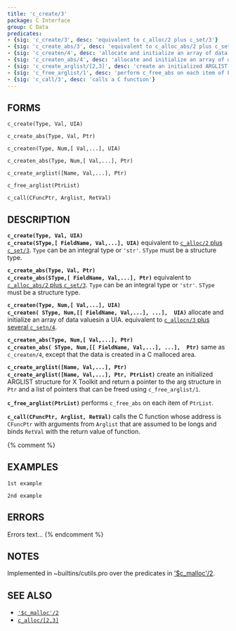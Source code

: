 ```yaml
---
title: 'c_create/3'
package: C Interface
group: C Data
predicates:
- {sig: 'c_create/3', desc: 'equivalent to c_alloc/2 plus c_set/3'}
- {sig: 'c_create_abs/3', desc: 'equivalent to c_alloc_abs/2 plus c_set/3'}
- {sig: 'c_createn/4', desc: 'allocate and initialize an array of data values in a UIA'}
- {sig: 'c_createn_abs/4', desc: 'allocate and initialize an array of data values in a C area'}
- {sig: 'c_create_arglist/[2,3]', desc: 'create an initialized ARGLIST structure for X Toolkit'}
- {sig: 'c_free_arglist/1', desc: 'perform c_free_abs on each item of PtrList'}
- {sig: 'c_call/3', desc: 'calls a C function'}
---
```


## FORMS
```
c_create(Type, Val, UIA)

c_create_abs(Type, Val, Ptr)

c_createn(Type, Num,[ Val,...], UIA)

c_createn_abs(Type, Num,[ Val,...], Ptr)

c_create_arglist([Name, Val,...], Ptr)

c_free_arglist(PtrList)

c_call(CFuncPtr, Arglist, RetVal)
```
## DESCRIPTION

**`c_create(Type, Val, UIA)`**
<br>**`c_create(SType,[ FieldName, Val,...], UIA)`** equivalent to [`c_alloc/2` plus `c_set/3`](c_alloc.html). `Type` can be an integral type or `'str'`. `SType` must be a structure type.

**`c_create_abs(Type, Val, Ptr)`**
<br>**`c_create_abs(SType,[ FieldName, Val,...], Ptr)`** equivalent to [`c_alloc_abs/2` plus `c_set/3`](c_alloc.html). `Type` can be an integral type or `'str'`. `SType` must be a structure type.

**`c_createn(Type, Num,[ Val,...], UIA)`**
<br>**`c_createn( SType, Num,[[ FieldName, Val,...], ...],  UIA)`** allocate and initialize an array of data valuesin a UIA.  equivalent to [`c_allocn/3` plus several `c_setn/4`](c_alloc.html).

**`c_createn_abs(Type, Num,[ Val,...], Ptr)`**
<br>**`c_createn_abs( SType, Num,[[ FieldName, Val,...], ...],  Ptr)`** same as `c_createn/4`, except that the data is created in a C malloced area.

**`c_create_arglist([Name, Val,...], Ptr)`**
<br>**`c_create_arglist([Name, Val,...], Ptr, PtrList)`** create an initialized ARGLIST structure for X Toolkit and return a pointer to the arg structure in `Ptr` and a list of pointers that can be freed using `c_free_arglist/1`.

**`c_free_arglist(PtrList)`** performs `c_free_abs` on each item of `PtrList`.

**`c_call(CFuncPtr, Arglist, RetVal)`** calls the C function whose address is `CFuncPtr` with arguments from `Arglist` that are assumed to be longs and binds `RetVal` with the return value of function.


{% comment %}
## EXAMPLES

```
1st example
```

```
2nd example
```

## ERRORS

Errors text...
{% endcomment %}

## NOTES

Implemented in ~builtins/cutils.pro over the predicates in ['$c_malloc'/2](c_malloc.html).

## SEE ALSO

- [`'$c_malloc'/2`](c_malloc.html)
- [`c_alloc/[2,3]`](c_alloc.html)

